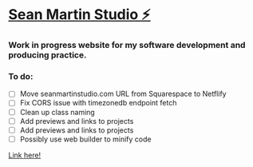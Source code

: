 # [Sean Martin Studio ⚡️](https://seanmartinstudio.netlify.app/)

### Work in progress website for my software development and producing practice.

### To do:
- [ ] Move seanmartinstudio.com URL from Squarespace to Netflify
- [ ] Fix CORS issue with timezonedb endpoint fetch
- [ ] Clean up class naming
- [ ] Add previews and links to projects
- [ ] Add previews and links to projects
- [ ] Possibly use web builder to minify code

[Link here!](https://seanmartinstudio.netlify.app/)